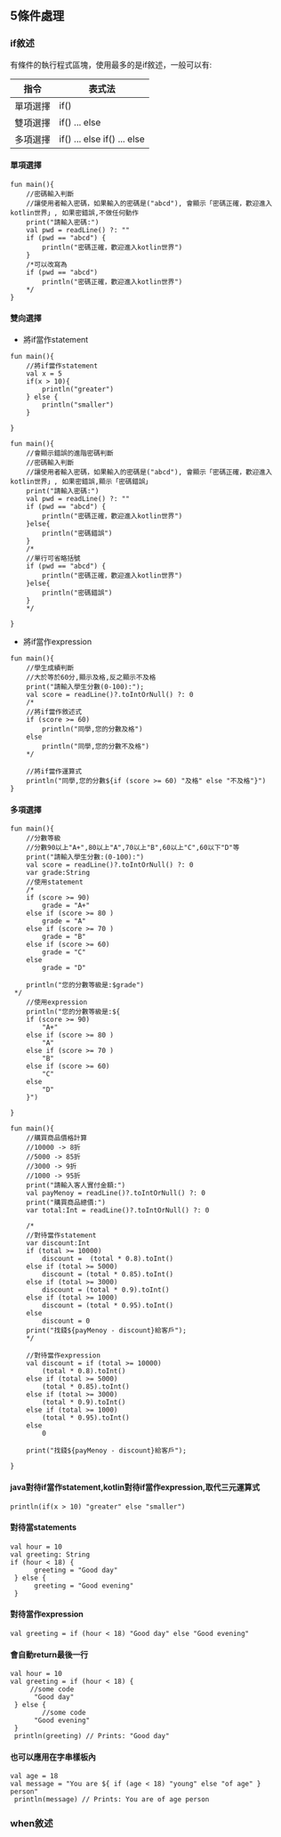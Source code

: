 ## 5條件處理
### if敘述
有條件的執行程式區塊，使用最多的是if敘述，一般可以有:  

指令  |  表式法
---- | ----
單項選擇 | if()
雙項選擇 | if() ... else
多項選擇 | if() ... else if() ... else

#### 單項選擇
```
fun main(){
    //密碼輸入判斷
    //讓使用者輸入密碼，如果輸入的密碼是("abcd"), 會顯示「密碼正確，歡迎進入kotlin世界」, 如果密錯誤,不做任何動作
    print("請輸入密碼:")
    val pwd = readLine() ?: ""
    if (pwd == "abcd") {
        println("密碼正確，歡迎進入kotlin世界")
    }
    /*可以改寫為
    if (pwd == "abcd")
        println("密碼正確，歡迎進入kotlin世界")
    */
}
```

#### 雙向選擇
* 將if當作statement  

```	
fun main(){
    //將if當作statement
    val x = 5
    if(x > 10){
        println("greater")
    } else {
        println("smaller")
    }

}
```
```
fun main(){
    //會顯示錯誤的進階密碼判斷
    //密碼輸入判斷
    //讓使用者輸入密碼，如果輸入的密碼是("abcd"), 會顯示「密碼正確，歡迎進入kotlin世界」, 如果密錯誤,顯示「密碼錯誤」
    print("請輸入密碼:")
    val pwd = readLine() ?: ""
    if (pwd == "abcd") {
        println("密碼正確，歡迎進入kotlin世界")
    }else{
        println("密碼錯誤")
    }
    /*
    //單行可省略括號
    if (pwd == "abcd") {
        println("密碼正確，歡迎進入kotlin世界")
    }else{
        println("密碼錯誤")
    }
    */

}
```
* 將if當作expression  

```
fun main(){
    //學生成績判斷
    //大於等於60分,顯示及格,反之顯示不及格
    print("請輸入學生分數(0-100):");
    val score = readLine()?.toIntOrNull() ?: 0
    /*
    //將if當作敘述式
    if (score >= 60)
        println("同學,您的分數及格")
    else
        println("同學,您的分數不及格")
    */

    //將if當作運算式
    println("同學,您的分數${if (score >= 60) "及格" else "不及格"}")
}
```
#### 多項選擇
```
fun main(){
    //分數等級
    //分數90以上"A+",80以上"A",70以上"B",60以上"C",60以下"D"等
    print("請輸入學生分數:(0-100):")
    val score = readLine()?.toIntOrNull() ?: 0
    var grade:String
    //使用statement
    /*
    if (score >= 90)
        grade = "A+"
    else if (score >= 80 )
        grade = "A"
    else if (score >= 70 )
        grade = "B"
    else if (score >= 60)
        grade = "C"
    else
        grade = "D"

    println("您的分數等級是:$grade")
 */
    //使用expression
    println("您的分數等級是:${
    if (score >= 90)
        "A+"
    else if (score >= 80 )
        "A"
    else if (score >= 70 )
        "B"
    else if (score >= 60)
        "C"
    else
        "D"
    }")

}
```

```
fun main(){
    //購買商品價格計算
    //10000 -> 8折
    //5000 -> 85折
    //3000 -> 9折
    //1000 -> 95折
    print("請輸入客人實付金額:")
    val payMenoy = readLine()?.toIntOrNull() ?: 0
    print("購買商品總價:")
    var total:Int = readLine()?.toIntOrNull() ?: 0

    /*
    //對待當作statement
    var discount:Int
    if (total >= 10000)
        discount =  (total * 0.8).toInt()
    else if (total >= 5000)
        discount = (total * 0.85).toInt()
    else if (total >= 3000)
        discount = (total * 0.9).toInt()
    else if (total >= 1000)
        discount = (total * 0.95).toInt()
    else
        discount = 0
    print("找錢${payMenoy - discount}給客戶");
    */

    //對待當作expression
    val discount = if (total >= 10000)
        (total * 0.8).toInt()
    else if (total >= 5000)
        (total * 0.85).toInt()
    else if (total >= 3000)
        (total * 0.9).toInt()
    else if (total >= 1000)
        (total * 0.95).toInt()
    else
        0
    
    print("找錢${payMenoy - discount}給客戶");

}
```
	
#### java對待if當作statement,kotlin對待if當作expression,取代三元運算式
	println(if(x > 10) "greater" else "smaller")
	
#### 對待當statements
	val hour = 10
	val greeting: String
	if (hour < 18) {
	      greeting = "Good day"
	 } else {
	      greeting = "Good evening"
	 }
	 
#### 對待當作expression
	val greeting = if (hour < 18) "Good day" else "Good evening"

#### 會自動return最後一行
	val hour = 10
	val greeting = if (hour < 18) {
	     //some code
	      "Good day"
	 } else {
			//some code
	      "Good evening"
	 }
	 println(greeting) // Prints: "Good day"


#### 也可以應用在字串樣板內
	val age = 18
	val message = "You are ${ if (age < 18) "young" else "of age" } person"
	 println(message) // Prints: You are of age person

### when敘述